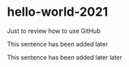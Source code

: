 # hello-world-2021
Just to review how to use GitHub

This sentence has been added later

This sentence has been added later later
